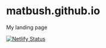 # matbush.github.io
My landing page

[![Netlify Status](https://api.netlify.com/api/v1/badges/1a48de79-d008-47cb-a339-966e04ffc7bc/deploy-status)](https://app.netlify.com/sites/matbush/deploys)
